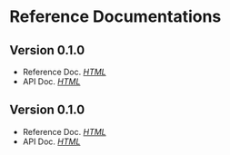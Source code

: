 # Reference Documentations

## Version 0.1.0 <Badge text="SNAPSHOT" type="warn" vertical="top"/> 
- Reference Doc. _[HTML](https://chhorz.github.io/oas-generator/docs/0.1.0-SNAPSHOT/oas-generator.html)_
- API Doc. _[HTML](https://chhorz.github.io/oas-generator/docs/0.1.0-SNAPSHOT/apidocs/)_

## Version 0.1.0 <Badge text="RC" type="error" vertical="top"/> 
- Reference Doc. _[HTML](https://chhorz.github.io/oas-generator/docs/0.1.0.RC1/oas-generator.html)_
- API Doc. _[HTML](https://chhorz.github.io/oas-generator/docs/0.1.0.RC1/apidocs/)_
